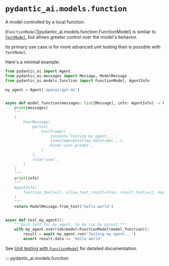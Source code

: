 # `pydantic_ai.models.function`

A model controlled by a local function.

[`FunctionModel`][pydantic_ai.models.function.FunctionModel] is similar to [`TestModel`](test.md),
but allows greater control over the model's behavior.

Its primary use case is for more advanced unit testing than is possible with `TestModel`.

Here's a minimal example:

```py {title="function_model_usage.py" call_name="test_my_agent" lint="not-imports"}
from pydantic_ai import Agent
from pydantic_ai.messages import Message, ModelMessage
from pydantic_ai.models.function import FunctionModel, AgentInfo

my_agent = Agent('openai:gpt-4o')


async def model_function(messages: list[Message], info: AgentInfo) -> ModelMessage:
    print(messages)
    """
    [
        UserMessage(
            parts=[
                UserPrompt(
                    content='Testing my agent...',
                    timestamp=datetime.datetime(...),
                    kind='user-prompt',
                )
            ],
            role='user',
        )
    ]
    """
    print(info)
    """
    AgentInfo(
        function_tools=[], allow_text_result=True, result_tools=[], model_settings=None
    )
    """
    return ModelMessage.from_text('hello world')


async def test_my_agent():
    """Unit test for my_agent, to be run by pytest."""
    with my_agent.override(model=FunctionModel(model_function)):
        result = await my_agent.run('Testing my agent...')
        assert result.data == 'hello world'
```

See [Unit testing with `FunctionModel`](../../testing-evals.md#unit-testing-with-functionmodel) for detailed documentation.

::: pydantic_ai.models.function
